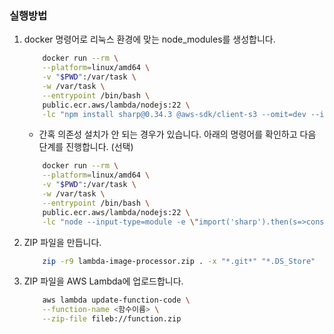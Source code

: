 ### 실행방법

1. docker 명령어로 리눅스 환경에 맞는 node_modules를 생성합니다.

    ```bash
        docker run --rm \
        --platform=linux/amd64 \
        -v "$PWD":/var/task \
        -w /var/task \
        --entrypoint /bin/bash \
        public.ecr.aws/lambda/nodejs:22 \
        -lc "npm install sharp@0.34.3 @aws-sdk/client-s3 --omit=dev --include=optional && node --input-type=module -e \"import('sharp').then(()=>console.log('sharp OK')).catch(e=>console.error(e))\""
    ```

    - 간혹 의존성 설치가 안 되는 경우가 있습니다. 아래의 명령어를 확인하고 다음 단계를 진행합니다. (선택)

    ```bash
        docker run --rm \
        --platform=linux/amd64 \
        -v "$PWD":/var/task \
        -w /var/task \
        --entrypoint /bin/bash \
        public.ecr.aws/lambda/nodejs:22 \
        -lc "node --input-type=module -e \"import('sharp').then(s=>console.log('sharp version:', s.versions)).catch(e=>console.error(e))\" && ls -1 node_modules/@img | grep sharp || true"
    ```

2. ZIP 파일을 만듭니다.

    ```bash
        zip -r9 lambda-image-processor.zip . -x "*.git*" "*.DS_Store"
    ```

3. ZIP 파일을 AWS Lambda에 업로드합니다.

    ```bash
        aws lambda update-function-code \
        --function-name <함수이름> \
        --zip-file fileb://function.zip
    ```